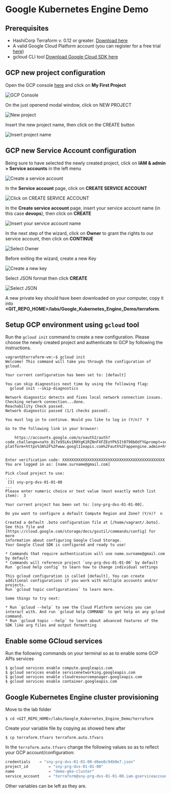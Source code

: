 # Google Kubernetes Engine Demo

## Prerequisites

- HashiCorp Terraform v. 0.12 or greater. [Download here](https://www.terraform.io/downloads.html)   
- A valid Google Cloud Platform account (you can register for a free trial [here](https://cloud.google.com))
- gcloud CLI tool [Download Google Cloud SDK here](https://cloud.google.com/sdk/docs/) 

## GCP new project configuration

Open the GCP console [here](https://cloud.google.com) and click on **My First Project**

![GCP Console](img/gcp_1.png)

On the just openend modal window, click on NEW PROJECT

![New project](img/gcp_2.png)

Insert the new project name, then click on the CREATE button

![Insert project name](img/gcp_3.png)

## GCP new Service Account configuration

Being sure to have selected the newly created project, click on **IAM & admin > Service accounts** in the left menu

![Create a service account](img/gcp_4.png)

In the **Service account** page, click on **CREATE SERVICE ACCOUNT**

![Click on CREATE SERVICE ACCOUNT](img/gcp_5.png)

In the **Create service account** page, insert your service account name (in this case **devops**), then click on **CREATE**

![Insert your service account name](img/gcp_6.png)

In the next step of the wizard, click on **Owner** to grant the rights to our service account, then click on **CONTINUE**

![Select Owner](img/gcp_7.png)

Before exiting the wizard, create a new Key

![Create a new key](img/gcp_8.png)

Select JSON format then click **CREATE**

![Select JSON](img/gcp_8.png)

A new private key should have been downloaded on your computer, copy it into **<GIT_REPO_HOME>/labs/Google_Kubernetes_Engine_Demo/terraform**.

## Setup GCP environment using `gcloud` tool

Run the `gcloud init` command to create a new configuration. Please choose the newly created project and authenticate to GCP by following the instructions.

```console
vagrant@terraform-vm:~$ gcloud init
Welcome! This command will take you through the configuration of gcloud.

Your current configuration has been set to: [default]

You can skip diagnostics next time by using the following flag:
  gcloud init --skip-diagnostics

Network diagnostic detects and fixes local network connection issues.
Checking network connection...done.                                                                                                                                    
Reachability Check passed.
Network diagnostic passed (1/1 checks passed).

You must log in to continue. Would you like to log in (Y/n)?  Y

Go to the following link in your browser:

    https://accounts.google.com/o/oauth2/auth?code_challenge=naYo_8i7e95LKv1RHYgK1RZNnFXFZEoYPk5It0798bOdfY&prompt=select_account&code_challenge_method=S256&access_type=offline&redirect_uri=urn%3Aietf%3Awg%3Aoauth%3A2.0%3Aoob&response_type=code&client_id=32555940559.apps.googleusercontent.com&scope=https%3A%2F%2Fwww.googleapis.com%2Fauth%2Fuserinfo.email+https%3A%2F%2Fwww.googleapis.com%2Fauth%2Fcloud-platform+https%3A%2F%2Fwww.googl11eapis.com%2Fauth%2Fappengine.admin+https%3A%2F%2Fwww.googleapis.com%2Fauth%2Fcompute+https%3A%2F%2Fwww.googleapis.com%2Fauth%2Faccounts.reauth


Enter verification code: XXXXXXXXXXXXXXXXXXXXXXXXXXXXXXXXXXXXXXXXXXXXX
You are logged in as: [name.surname@gmail.com]

Pick cloud project to use:
...
 [3] sny-prg-dvs-01-01-00
...
Please enter numeric choice or text value (must exactly match list 
item):  3

Your current project has been set to: [sny-prg-dvs-01-01-00]. 

Do you want to configure a default Compute Region and Zone? (Y/n)?  n

Created a default .boto configuration file at [/home/vagrant/.boto]. See this file and
[https://cloud.google.com/storage/docs/gsutil/commands/config] for more
information about configuring Google Cloud Storage.
Your Google Cloud SDK is configured and ready to use!

* Commands that require authentication will use name.surname@gmail.com by default
* Commands will reference project `sny-prg-dvs-01-01-00` by default
Run `gcloud help config` to learn how to change individual settings

This gcloud configuration is called [default]. You can create additional configurations if you work with multiple accounts and/or projects.
Run `gcloud topic configurations` to learn more.

Some things to try next:

* Run `gcloud --help` to see the Cloud Platform services you can interact with. And run `gcloud help COMMAND` to get help on any gcloud command.
* Run `gcloud topic --help` to learn about advanced features of the SDK like arg files and output formatting
```

## Enable some GCloud services

Run the following commands on your terminal so as to enable some GCP APIs services

```console
$ gcloud services enable compute.googleapis.com
$ gcloud services enable servicenetworking.googleapis.com
$ gcloud services enable cloudresourcemanager.googleapis.com
$ gcloud services enable container.googleapis.com
```

## Google Kubernetes Engine cluster provisioning

Move to the lab folder
```console
$ cd <GIT_REPO_HOME>/labs/Google_Kubernetes_Engine_Demo/terraform
```



Create your variable file by copying as showed here after

```console
$ cp terraform.tfvars terraform.auto.tfvars
```

In the `terraform.auto.tfvars` change the following values so as to reflect your GCP account/configuration:

```terraform
credentials    = "sny-prg-dvs-01-01-00-d6ee8c94b0e7.json"
project_id         = "sny-prg-dvs-01-01-00"
name               = "demo-gke-cluster"
service_account    = "terraform@sny-prg-dvs-01-01-00.iam.gserviceaccount.com"
```

Other variables can be left as they are.
